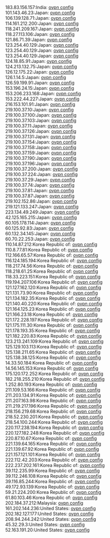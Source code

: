 183.83.156.157:India: [ovpn config](vpn/183_83_156_157.ovpn)  
101.143.46.23:Japan: [ovpn config](vpn/101_143_46_23.ovpn)  
106.139.128.71:Japan: [ovpn config](vpn/106_139_128_71.ovpn)  
114.161.212.200:Japan: [ovpn config](vpn/114_161_212_200.ovpn)  
118.241.209.167:Japan: [ovpn config](vpn/118_241_209_167.ovpn)  
118.27.113.106:Japan: [ovpn config](vpn/118_27_113_106.ovpn)  
121.86.71.39:Japan: [ovpn config](vpn/121_86_71_39.ovpn)  
123.254.40.129:Japan: [ovpn config](vpn/123_254_40_129.ovpn)  
123.254.40.129:Japan: [ovpn config](vpn/123_254_40_129.ovpn)  
123.254.40.129:Japan: [ovpn config](vpn/123_254_40_129.ovpn)  
124.18.85.91:Japan: [ovpn config](vpn/124_18_85_91.ovpn)  
124.213.132.75:Japan: [ovpn config](vpn/124_213_132_75.ovpn)  
126.12.175.22:Japan: [ovpn config](vpn/126_12_175_22.ovpn)  
126.1.14.5:Japan: [ovpn config](vpn/126_1_14_5.ovpn)  
126.59.199.91:Japan: [ovpn config](vpn/126_59_199_91.ovpn)  
153.196.24.15:Japan: [ovpn config](vpn/153_196_24_15.ovpn)  
153.206.233.168:Japan: [ovpn config](vpn/153_206_233_168.ovpn)  
153.222.44.227:Japan: [ovpn config](vpn/153_222_44_227.ovpn)  
216.153.101.91:Japan: [ovpn config](vpn/216_153_101_91.ovpn)  
219.100.37.10:Japan: [ovpn config](vpn/219_100_37_10.ovpn)  
219.100.37.100:Japan: [ovpn config](vpn/219_100_37_100.ovpn)  
219.100.37.103:Japan: [ovpn config](vpn/219_100_37_103.ovpn)  
219.100.37.11:Japan: [ovpn config](vpn/219_100_37_11.ovpn)  
219.100.37.126:Japan: [ovpn config](vpn/219_100_37_126.ovpn)  
219.100.37.131:Japan: [ovpn config](vpn/219_100_37_131.ovpn)  
219.100.37.154:Japan: [ovpn config](vpn/219_100_37_154.ovpn)  
219.100.37.158:Japan: [ovpn config](vpn/219_100_37_158.ovpn)  
219.100.37.159:Japan: [ovpn config](vpn/219_100_37_159.ovpn)  
219.100.37.190:Japan: [ovpn config](vpn/219_100_37_190.ovpn)  
219.100.37.196:Japan: [ovpn config](vpn/219_100_37_196.ovpn)  
219.100.37.200:Japan: [ovpn config](vpn/219_100_37_200.ovpn)  
219.100.37.224:Japan: [ovpn config](vpn/219_100_37_224.ovpn)  
219.100.37.29:Japan: [ovpn config](vpn/219_100_37_29.ovpn)  
219.100.37.74:Japan: [ovpn config](vpn/219_100_37_74.ovpn)  
219.100.37.81:Japan: [ovpn config](vpn/219_100_37_81.ovpn)  
219.100.37.87:Japan: [ovpn config](vpn/219_100_37_87.ovpn)  
219.102.152.86:Japan: [ovpn config](vpn/219_102_152_86.ovpn)  
219.121.133.247:Japan: [ovpn config](vpn/219_121_133_247.ovpn)  
223.134.49.249:Japan: [ovpn config](vpn/223_134_49_249.ovpn)  
42.125.165.215:Japan: [ovpn config](vpn/42_125_165_215.ovpn)  
60.105.178.114:Japan: [ovpn config](vpn/60_105_178_114.ovpn)  
60.125.92.83:Japan: [ovpn config](vpn/60_125_92_83.ovpn)  
60.132.34.145:Japan: [ovpn config](vpn/60_132_34_145.ovpn)  
60.70.22.253:Japan: [ovpn config](vpn/60_70_22_253.ovpn)  
110.14.87.212:Korea Republic of: [ovpn config](vpn/110_14_87_212.ovpn)  
110.8.77.81:Korea Republic of: [ovpn config](vpn/110_8_77_81.ovpn)  
112.166.65.57:Korea Republic of: [ovpn config](vpn/112_166_65_57.ovpn)  
116.124.185.194:Korea Republic of: [ovpn config](vpn/116_124_185_194.ovpn)  
118.217.74.56:Korea Republic of: [ovpn config](vpn/118_217_74_56.ovpn)  
118.218.61.25:Korea Republic of: [ovpn config](vpn/118_218_61_25.ovpn)  
118.33.223.151:Korea Republic of: [ovpn config](vpn/118_33_223_151.ovpn)  
119.194.207.106:Korea Republic of: [ovpn config](vpn/119_194_207_106.ovpn)  
121.127.162.120:Korea Republic of: [ovpn config](vpn/121_127_162_120.ovpn)  
121.131.73.90:Korea Republic of: [ovpn config](vpn/121_131_73_90.ovpn)  
121.134.182.35:Korea Republic of: [ovpn config](vpn/121_134_182_35.ovpn)  
121.140.40.220:Korea Republic of: [ovpn config](vpn/121_140_40_220.ovpn)  
121.164.125.23:Korea Republic of: [ovpn config](vpn/121_164_125_23.ovpn)  
121.166.23.18:Korea Republic of: [ovpn config](vpn/121_166_23_18.ovpn)  
121.172.228.197:Korea Republic of: [ovpn config](vpn/121_172_228_197.ovpn)  
121.175.111.30:Korea Republic of: [ovpn config](vpn/121_175_111_30.ovpn)  
121.178.193.35:Korea Republic of: [ovpn config](vpn/121_178_193_35.ovpn)  
121.182.220.83:Korea Republic of: [ovpn config](vpn/121_182_220_83.ovpn)  
123.213.241.109:Korea Republic of: [ovpn config](vpn/123_213_241_109.ovpn)  
125.129.103.113:Korea Republic of: [ovpn config](vpn/125_129_103_113.ovpn)  
125.138.211.65:Korea Republic of: [ovpn config](vpn/125_138_211_65.ovpn)  
125.138.38.125:Korea Republic of: [ovpn config](vpn/125_138_38_125.ovpn)  
14.33.50.184:Korea Republic of: [ovpn config](vpn/14_33_50_184.ovpn)  
14.56.145.153:Korea Republic of: [ovpn config](vpn/14_56_145_153.ovpn)  
175.120.172.252:Korea Republic of: [ovpn config](vpn/175_120_172_252.ovpn)  
182.218.255.210:Korea Republic of: [ovpn config](vpn/182_218_255_210.ovpn)  
1.252.80.193:Korea Republic of: [ovpn config](vpn/1_252_80_193.ovpn)  
211.109.53.166:Korea Republic of: [ovpn config](vpn/211_109_53_166.ovpn)  
211.203.134.91:Korea Republic of: [ovpn config](vpn/211_203_134_91.ovpn)  
211.207.163.98:Korea Republic of: [ovpn config](vpn/211_207_163_98.ovpn)  
211.219.217.196:Korea Republic of: [ovpn config](vpn/211_219_217_196.ovpn)  
218.156.219.68:Korea Republic of: [ovpn config](vpn/218_156_219_68.ovpn)  
218.52.230.201:Korea Republic of: [ovpn config](vpn/218_52_230_201.ovpn)  
218.54.100.244:Korea Republic of: [ovpn config](vpn/218_54_100_244.ovpn)  
220.117.238.194:Korea Republic of: [ovpn config](vpn/220_117_238_194.ovpn)  
220.127.182.248:Korea Republic of: [ovpn config](vpn/220_127_182_248.ovpn)  
220.87.10.67:Korea Republic of: [ovpn config](vpn/220_87_10_67.ovpn)  
221.139.64.165:Korea Republic of: [ovpn config](vpn/221_139_64_165.ovpn)  
221.139.67.92:Korea Republic of: [ovpn config](vpn/221_139_67_92.ovpn)  
221.157.121.101:Korea Republic of: [ovpn config](vpn/221_157_121_101.ovpn)  
222.112.42.203:Korea Republic of: [ovpn config](vpn/222_112_42_203.ovpn)  
222.237.202.161:Korea Republic of: [ovpn config](vpn/222_237_202_161.ovpn)  
39.112.235.99:Korea Republic of: [ovpn config](vpn/39_112_235_99.ovpn)  
39.112.246.108:Korea Republic of: [ovpn config](vpn/39_112_246_108.ovpn)  
39.116.85.244:Korea Republic of: [ovpn config](vpn/39_116_85_244.ovpn)  
49.172.93.139:Korea Republic of: [ovpn config](vpn/49_172_93_139.ovpn)  
59.21.224.200:Korea Republic of: [ovpn config](vpn/59_21_224_200.ovpn)  
61.80.103.46:Korea Republic of: [ovpn config](vpn/61_80_103_46.ovpn)  
202.184.37.212:Malaysia: [ovpn config](vpn/202_184_37_212.ovpn)  
161.202.144.236:United States: [ovpn config](vpn/161_202_144_236.ovpn)  
202.182.127.177:United States: [ovpn config](vpn/202_182_127_177.ovpn)  
208.94.244.242:United States: [ovpn config](vpn/208_94_244_242.ovpn)  
45.32.29.3:United States: [ovpn config](vpn/45_32_29_3.ovpn)  
52.163.191.20:United States: [ovpn config](vpn/52_163_191_20.ovpn)  

